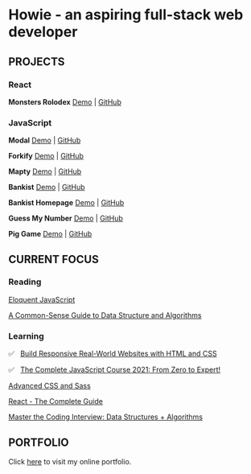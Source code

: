 # Howie - an aspiring full-stack web developer

## PROJECTS

### React

**Monsters Rolodex** [Demo](https://howiework.github.io/monsters-rolodex/) | [GitHub](https://github.com/HowieWork/monsters-rolodex)

### JavaScript

**Modal** [Demo](https://howiework.github.io/modal/) | [GitHub](https://github.com/HowieWork/modal)

**Forkify** [Demo](https://forkify-howie.netlify.app/) | [GitHub](https://github.com/HowieWork/forkify)

**Mapty** [Demo](https://howiework.github.io/mapty/) | [GitHub](https://github.com/HowieWork/mapty)

**Bankist** [Demo](https://howiework.github.io/bankist/) | [GitHub](https://github.com/HowieWork/bankist)

**Bankist Homepage** [Demo](https://howiework.github.io/bankist-homepage/) | [GitHub](https://github.com/HowieWork/bankist-homepage)

**Guess My Number** [Demo](https://howiework.github.io/guess-my-number/) | [GitHub](https://github.com/HowieWork/guess-my-number)

**Pig Game** [Demo](https://howiework.github.io/pig-game/) | [GitHub](https://github.com/HowieWork/pig-game)

## CURRENT FOCUS

### Reading

[Eloquent JavaScript](https://github.com/HowieWork/learn-eloquent-js)

[A Common-Sense Guide to Data Structure and Algorithms](https://github.com/HowieWork/a-common-sense-guide-to-data-structure-and-algorithms)

### Learning

:white_check_mark: &nbsp; [Build Responsive Real-World Websites with HTML and CSS](https://github.com/HowieWork/html-css-with-jonas)

:white_check_mark: &nbsp; [The Complete JavaScript Course 2021: From Zero to Expert!](https://github.com/HowieWork/complete-javascript-with-jonas)

[Advanced CSS and Sass](https://github.com/HowieWork/advanced-css-and-sass-with-jonas)

[React - The Complete Guide](https://www.udemy.com/share/101Wby2@PUdKV1pfSlIJcEdKBGJNfQ==/)

[Master the Coding Interview: Data Structures + Algorithms](https://github.com/HowieWork/master-the-coding-interview-ZTM)

## PORTFOLIO

Click [here](https://howiework.com/) to visit my online portfolio.
